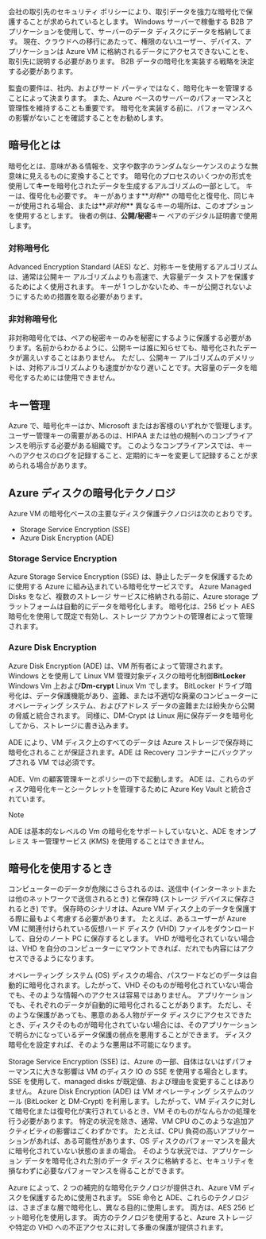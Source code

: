 会社の取引先のセキュリティ ポリシーにより、取引データを強力な暗号化で保護することが求められているとします。 Windows サーバーで稼働する B2B アプリケーションを使用して、サーバーのデータ ディスクにデータを格納してます。 現在、クラウドへの移行にあたって、権限のないユーザー、デバイス、アプリケーションは Azure VM に格納されるデータにアクセスできないことを、取引先に説明する必要があります。 B2B データの暗号化を実装する戦略を決定する必要があります。

監査の要件は、社内、およびサード パーティではなく、暗号化キーを管理することによって決まります。 また、Azure ベースのサーバーのパフォーマンスと管理性を維持することも重要です。 暗号化を実装する前に、パフォーマンスへの影響がないことを確認することをお勧めします。

## <a name="what-is-encryption"></a>暗号化とは

暗号化とは、意味がある情報を、文字や数字のランダムなシーケンスのような無意味に見えるものに変換することです。 暗号化のプロセスのいくつかの形式を使用して**キー**を暗号化されたデータを生成するアルゴリズムの一部として。 キーは、復号化も必要です。 キーがあります**_対称_** の暗号化と復号化、同じキーが使用される場合、または**_非対称_** 異なるキーの場所は、このオプションを使用するとします。 後者の例は、**公開/秘密**キー ペアのデジタル証明書で使用します。

### <a name="symmetric-encryption"></a>対称暗号化

Advanced Encryption Standard (AES) など、対称キーを使用するアルゴリズムは、通常は公開キー アルゴリズムよりも高速で、大容量データ ストアを保護するためによく使用されます。 キーが 1 つしかないため、キーが公開されないようにするための措置を取る必要があります。

### <a name="asymmetric-encryption"></a>非対称暗号化

非対称暗号化では、ペアの秘密キーのみを秘密にするように保護する必要があります。名前からわかるように、公開キーは誰に知らせても、暗号化されたデータが漏えいすることはありません。 ただし、公開キー アルゴリズムのデメリットは、対称アルゴリズムよりも速度がかなり遅いことです。大容量のデータを暗号化するためには使用できません。

## <a name="key-management"></a>キー管理

Azure で、暗号化キーはか、Microsoft またはお客様のいずれかで管理します。 ユーザー管理キーの需要があるのは、HIPAA または他の規制へのコンプライアンスを明示する必要がある組織です。 このようなコンプライアンスでは、キーへのアクセスのログを記録すること、定期的にキーを変更して記録することが求められる場合があります。

## <a name="azure-disk-encryption-technologies"></a>Azure ディスクの暗号化テクノロジ

Azure VM の暗号化ベースの主要なディスク保護テクノロジは次のとおりです。

- Storage Service Encryption (SSE)
- Azure Disk Encryption (ADE)

### <a name="storage-service-encryption"></a>Storage Service Encryption

Azure Storage Service Encryption (SSE) は、静止したデータを保護するために使用する Azure に組み込まれている暗号化サービスです。 Azure Managed Disks をなど、複数のストレージ サービスに格納される前に、Azure storage プラットフォームは自動的にデータを暗号化します。 暗号化は、256 ビット AES 暗号化を使用して既定で有効し、ストレージ アカウントの管理者によって管理されます。

### <a name="azure-disk-encryption"></a>Azure Disk Encryption

Azure Disk Encryption (ADE) は、VM 所有者によって管理されます。 Windows とを使用して Linux VM 管理対象ディスクの暗号化制御**BitLocker** Windows Vm 上および**Dm-crypt** Linux Vm でします。 BitLocker ドライブ暗号化は、データ保護機能があり、盗難、または不適切な廃棄のコンピューターにオペレーティング システム、およびアドレス データの盗難または紛失から公開の脅威と統合されます。 同様に、DM-Crypt は Linux 用に保存データを暗号化してから、ストレージに書き込みます。

ADE により、VM ディスク上のすべてのデータは Azure ストレージで保存時に暗号化されることが保証されます。ADE は Recovery コンテナーにバックアップされる VM では必須です。

ADE、Vm の顧客管理キーとポリシーの下で起動します。 ADE は、これらのディスク暗号化キーとシークレットを管理するために Azure Key Vault と統合されています。

> [!NOTE] 
> ADE は基本的なレベルの Vm の暗号化をサポートしていないと、ADE をオンプレミス キー管理サービス (KMS) を使用することはできません。

## <a name="when-to-use-encryption"></a>暗号化を使用するとき

コンピューターのデータが危険にさらされるのは、送信中 (インターネットまたは他のネットワークで送信されるとき) と保存時 (ストレージ デバイスに保存されるとき) です。 保存時のシナリオは、Azure VM ディスク上のデータを保護する際に最もよく考慮する必要があります。 たとえば、あるユーザーが Azure VM に関連付けられている仮想ハード ディスク (VHD) ファイルをダウンロードして、自分のノート PC に保存するとします。 VHD が暗号化されていない場合は、VHD を自分のコンピューターにマウントできれば、だれでも内容にはアクセスできるようになります。

オペレーティング システム (OS) ディスクの場合、パスワードなどのデータは自動的に暗号化されます。したがって、VHD そのものが暗号化されていない場合でも、そのような情報へのアクセスは容易ではありません。 アプリケーションでも、それぞれのデータが自動的に暗号化されることがあります。 ただし、そのような保護があっても、悪意のある人物がデータ ディスクにアクセスできたとき、ディスクそのものが暗号化されていない場合には、そのアプリケーションで明らかになっているデータ保護の弱点を悪用することができます。 ディスク暗号化を設定すれば、そのような悪用は不可能になります。

Storage Service Encryption (SSE) は、Azure の一部、自体はないはずパフォーマンスに大きな影響は VM のディスク IO の SSE を使用する場合とします。 SSE を使用して、managed disks が既定値、および理由を変更することはありません。 Azure Disk Encryption (ADE) は VM オペレーティング システムのツール (BitLocker と DM-Crypt) を利用します。したがって、VM ディスクに対して暗号化または復号化が実行されているとき、VM そのものがなんらかの処理を行う必要があります。 特定の状況を除き、通常、VM CPU のこのような追加アクティビティの影響はごくわずかです。 たとえば、CPU 負荷の高いアプリケーションがあれば、ある可能性があります、OS ディスクのパフォーマンスを最大に暗号化されていない状態のままの場合。 そのような状況では、アプリケーション データを暗号化された別のデータ ディスクに格納すると、セキュリティを損なわずに必要なパフォーマンスを得ることができます。

Azure によって、2 つの補完的な暗号化テクノロジが提供され、Azure VM ディスクを保護するために使用されます。 SSE 命令と ADE、これらのテクノロジは、さまざまな層で暗号化し、異なる目的に使用します。 両方は、AES 256 ビット暗号化を使用します。 両方のテクノロジを使用すると、Azure ストレージや特定の VHD への不正アクセスに対して多重の保護が提供されます。
